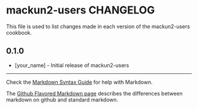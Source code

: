 mackun2-users CHANGELOG
=======================

This file is used to list changes made in each version of the mackun2-users cookbook.

0.1.0
-----
- [your_name] - Initial release of mackun2-users

- - -
Check the [Markdown Syntax Guide](http://daringfireball.net/projects/markdown/syntax) for help with Markdown.

The [Github Flavored Markdown page](http://github.github.com/github-flavored-markdown/) describes the differences between markdown on github and standard markdown.
